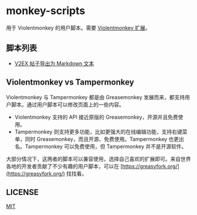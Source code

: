 # monkey-scripts

用于 Violentmonkey 的用户脚本。需要 [Violentmonkey 扩展](https://violentmonkey.github.io/get-it/)。

## 脚本列表

- [V2EX 帖子导出为 Markdown 文本](scripts/export_v2ex_thread.js)

## Violentmonkey vs Tampermonkey

Violentmonkey 与 Tampermonkey 都是由 Greasemonkey 发展而来，都支持用户脚本。通过用户脚本可以修改页面上的一些内容。

- Violentmonkey 支持的 API 接近原版的 Greasemonkey，开源并且免费使用。
- Tampermonkey 则支持更多功能，比如更强大的在线编辑功能，支持右键菜单，同时 Greasemonkey，而且开源、免费使用。Tampermonkey 也更出名。Tampermonkey 可以免费使用，但 Tampermonkey 并不是开源软件。

大部分情况下，这两者的脚本可以兼容使用，选择自己喜欢的扩展即可。来自世界各地的开发者贡献了不少有趣的用户脚本，可以在 [https://greasyfork.org/](https://greasyfork.org/) 找找看。

## LICENSE

[MIT](LICENSE)
